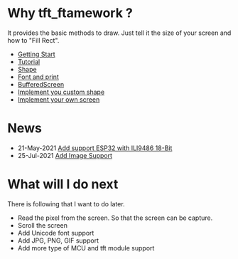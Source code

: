 # Why tft_ftamework ?

It provides the basic methods to draw. Just tell it the size of your screen and how to "Fill Rect".

- [Getting Start](./getting_start.md)
- [Tutorial](./tutorial.md)
- [Shape](./shape.md)
- [Font and print](./font_and_print.md)
- [BufferedScreen](./buffered_screen.md)
- [Implement you custom shape](./CustomShape.md)
- [Implement your own screen](./tft_implement/README.md)

# News

- 21-May-2021 [Add support ESP32 with ILI9486 18-Bit](./tft_implement/src/ILI9486_SPI_18BIT.md)
- 25-Jul-2021 [Add Image Support](./tft_framework/src/Image.md)

# What will I do next

There is following that I want to do later.

- Read the pixel from the screen. So that the screen can be capture.
- Scroll the screen
- Add Unicode font support
- Add JPG, PNG, GIF support
- Add more type of MCU and tft module support
